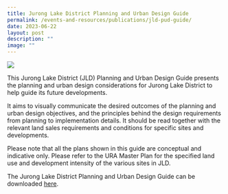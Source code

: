 ```yaml
---
title: Jurong Lake District Planning and Urban Design Guide
permalink: /events-and-resources/publications/jld-pud-guide/
date: 2023-06-22
layout: post
description: ""
image: ""
---
```


![](/images/202306%20JLD%20Website%20Update/jld%20ud%20guide%20cover.jpg)

This Jurong Lake District (JLD) Planning and Urban
Design Guide presents the planning and urban
design considerations for Jurong Lake District to
help guide its future developments.

It aims to visually communicate the desired outcomes of the planning and urban design objectives, and the principles behind the design requirements from planning to implementation details. It should be read together with the relevant land sales requirements and conditions for specific sites and developments.

Please note that all the plans shown in this guide are conceptual and indicative only. Please refer to the URA Master Plan for the specified land use and development intensity of the various sites in JLD.

The Jurong Lake District Planning and Urban Design Guide can be downloaded [here](/files/jld%20planning%20and%20urban%20design%20guide.pdf).
